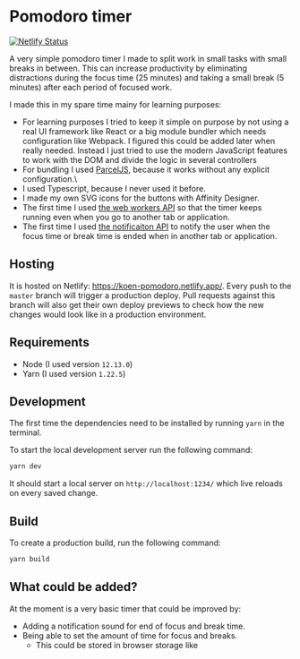 # Pomodoro timer

[![Netlify Status](https://api.netlify.com/api/v1/badges/870f8b50-2503-4368-84d4-222d54e9885f/deploy-status)](https://app.netlify.com/sites/koen-pomodoro/deploys)

A very simple pomodoro timer I made to split work in small tasks with small breaks
in between. This can increase productivity by eliminating distractions during the
focus time (25 minutes) and taking a small break (5 minutes) after each period of
focused work.

I made this in my spare time mainy for learning purposes:
- For learning purposes I tried to keep it simple on purpose by not using a real UI
  framework like React or a big module bundler which needs configuration like Webpack.
  I figured this could be added later when really needed. Instead I just tried to use
  the modern JavaScript features to work with the DOM and divide the logic in several
  controllers
- For bundling I used [ParcelJS](https://parceljs.org/), because it works
without any explicit configuration.\
- I used Typescript, because I never used it before.
- I made my own SVG icons for the buttons with Affinity Designer.
- The first time I used [the web workers API](https://developer.mozilla.org/en-US/docs/Web/API/Web_Workers_API/Using_web_workers)
  so that the timer keeps running even when you go to another tab or application.
- The first time I used [the notificaiton API](https://developer.mozilla.org/en-US/docs/Web/API/notification)
  to notify the user when the focus time or break time is ended when in another tab
  or application.

## Hosting

It is hosted on Netlify: https://koen-pomodoro.netlify.app/. Every push
to the `master` branch will trigger a production deploy. Pull requests against
this branch will also get their own deploy previews to check how the new changes
would look like in a production environment.

## Requirements

- Node (I used version `12.13.0`)
- Yarn (I used version `1.22.5`)

## Development

The first time the dependencies need to be installed by running `yarn` in the terminal.

To start the local development server run the following command:

```bash
yarn dev
```

It should start a local server on `http://localhost:1234/` which live reloads on
every saved change.

## Build

To create a production build, run the following command:

```bash
yarn build
```

## What could be added?

At the moment is a very basic timer that could be improved by:
- Adding a notification sound for end of focus and break time.
- Being able to set the amount of time for focus and breaks.
  - This could be stored in browser storage like
